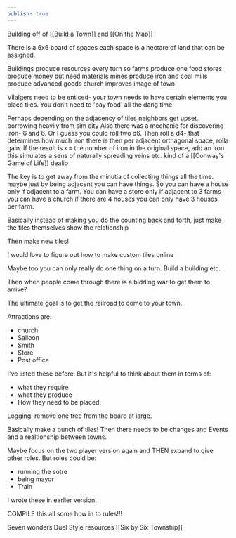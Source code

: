 ```yaml
---
publish: true
---
```

Building off of [[Build a Town]] and [[On the Map]]

There is a 6x6 board of spaces
each space is a hectare of land that can be assigned.

Buildings produce resources every turn
so farms produce one food
stores produce money but need materials
mines produce iron and coal
mills produce advanced goods
church improves image of town

Vilalgers need to be enticed- your town needs to have certain elements
you place tiles.
You don't need to 'pay food' all the dang time.

Perhaps depending on the adjacency of tiles neighbors get upset.
	borrowing heavily from sim city
Also there was a mechanic for discovering iron- 6 and 6.
Or I guess you could roll two d6.
Then roll a d4- that determines how much iron there is
then per adjacent orthagonal space, rolla gain. If the result is <= the number of iron in the original space, add an iron
	this simulates a sens of naturally spreading veins etc. 
	kind of a [[Conway's Game of Life]] dealio

The key is to get away from the minutia of collecting things all the time.
maybe just by being adjacent you can have things.
So you can have a house only if adjacent to a farm.
You can have a store only if adjacent to 3 farms
you can have a church if there are 4 houses
you can only have 3 houses per farm.

Basically instead of making you do the counting back and forth, just make the tiles themselves show the relationship

Then make new tiles!

I would love to figure out how to make custom tiles online

Maybe too you can only really do one thing on a turn. Build a building etc.

Then when people come through there is a bidding war to get them to arrive?

The ultimate goal is to get the railroad to come to your town.

Attractions are:
- church
- Salloon
- Smith
- Store
- Post office


I've listed these before. But it's helpful to think about them in terms of:
- what they require
- what they produce
- How they need to be placed.

Logging: remove one tree from the board at large. 

Basically make a bunch of tiles!
Then there needs to be changes and Events
and a realtionship between towns.

Maybe focus on the two player version again and THEN expand to give other roles.
But roles could be:
- running the sotre
- being mayor
- Train 

I wrote these in earlier version.

COMPILE this all some how in to rules!!! 

Seven wonders Duel Style resources
[[Six by Six Township]]